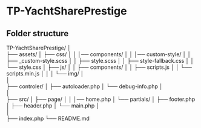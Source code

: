 # TP-YachtSharePrestige

## Folder structure
TP-YachtSharePrestige/
  │   
  ├── assets/
  │   ├── css/
  │   │   │── components/
  │   │   │── custom-style/
  │   │   ├── _custom-style.scss
  │   │   ├── style.scss
  │   │   ├── style-fallback.css
  │   │   └── style.css
  │   ├── js/
  │   │   ├── components/
  │   │   ├── scripts.js
  │   │   └── scripts.min.js
  │   │
  │   └── img/
  │   
  │   
  ├── controler/
  │   ├── autoloader.php
  │   └── debug-info.php
  │   
  │   
  ├── src/
  │   ├── page/
  │   │   │── home.php
  │   └── partials/
  │       ├── footer.php
  │       ├── header.php
  │       └── main.php
  │   
  │   
  ├── index.php
  └── README.md